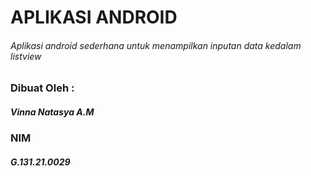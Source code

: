 # APLIKASI ANDROID
###### Aplikasi android sederhana untuk menampilkan inputan data kedalam listview

### Dibuat Oleh :
##### Vinna Natasya A.M
### NIM
##### G.131.21.0029
